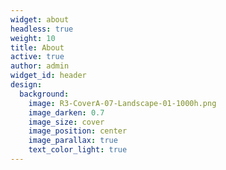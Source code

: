 ```yaml
---
widget: about
headless: true
weight: 10
title: About
active: true
author: admin
widget_id: header
design:
  background:
    image: R3-CoverA-07-Landscape-01-1000h.png
    image_darken: 0.7
    image_size: cover
    image_position: center
    image_parallax: true
    text_color_light: true
---
```

